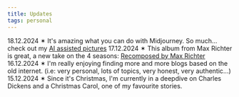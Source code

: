 ```yaml
---
title: Updates
tags: personal
---
```

18.12.2024 &sext; It's amazing what you can do with Midjourney. So much... check out my [AI assisted pictures](/ai-pictures/)
17.12.2024 &sext; This album from Max Richter is great, a new take on the 4 seasons: [Recomposed by Max Richter](https://open.spotify.com/intl-es/album/5yuG2LEkf7QA9ZGIXldCmy?si=Go5SvXCrSjamiYs_VJb-Kw)
16.12.2024 &sext; I'm really enjoying finding more and more blogs based on the old internet. (i.e: very personal, lots of topics, very honest, very authentic...)
15.12.2024 &sext; Since it's Christmas, I'm currently in a deepdive on Charles Dickens and a Christmas Carol, one of my favourite stories.